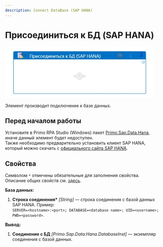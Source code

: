 ```yaml
---
description: Connect DataBase (SAP HANA)
---
```


# Присоединиться к БД (SAP HANA)

![](<../../../.gitbook/assets1/connect_sap_hana.png>)

Элемент производит подключение к базе данных.

## Перед началом работы

Установите в Primo RPA Studio (Windows) пакет [Primo.Sap.Data.Hana](https://www.nuget.org/packages/Primo.Sap.Data.Hana), иначе данный элемент будет недоступен.  
Также необходимо предварительно установить клиент SAP HANA, который можно скачать с [официального сайта SAP HANA](https://tools.hana.ondemand.com/#hanatools).

## Свойства

Символом `*` отмечены обязательные для заполнения свойства. Описание общих свойств см. [здесь](https://docs.primo-rpa.ru/primo-rpa/primo-studio/process/elements#svoistva-elementa).

**База данных:**
1. **Строка соединения\*** *[String]* — строка соединения с базой данных SAP HANA. Пример:  
`SERVER=<hostname>:<port>; DATABASE=<database name>; UID=<username>; PWD=<password>`.  

**Вывод:**
1. **Соединение с БД** *[Primo.Sap.Data.Hana.DatabaseInst]* — экземпляр соединения с базой данных.

